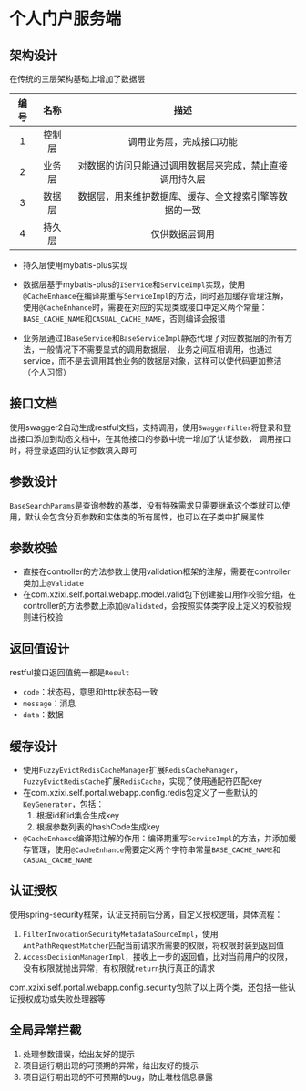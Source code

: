 # 个人门户服务端

## 架构设计

在传统的三层架构基础上增加了数据层

| 编号 | 名称 | 描述 |
| :---: | :---: | :---: |
| 1 | 控制层 | 调用业务层，完成接口功能 |
| 2 | 业务层 | 对数据的访问只能通过调用数据层来完成，禁止直接调用持久层 |
| 3 | 数据层 | 数据层，用来维护数据库、缓存、全文搜索引擎等数据的一致 |
| 4 | 持久层 | 仅供数据层调用 |

- 持久层使用mybatis-plus实现

- 数据层基于mybatis-plus的`IService`和`ServiceImpl`实现，使用`@CacheEnhance`在编译期重写`ServiceImpl`的方法，同时追加缓存管理注解，
使用`@CacheEnhance`时，需要在对应的实现类或接口中定义两个常量：`BASE_CACHE_NAME`和`CASUAL_CACHE_NAME`，否则编译会报错

- 业务层通过`IBaseService`和`BaseServiceImpl`静态代理了对应数据层的所有方法，一般情况下不需要显式的调用数据层，
业务之间互相调用，也通过service，而不是去调用其他业务的数据层对象，这样可以使代码更加整洁（个人习惯）

## 接口文档

使用swagger2自动生成restful文档，支持调用，使用`SwaggerFilter`将登录和登出接口添加到动态文档中，在其他接口的参数中统一增加了认证参数，
调用接口时，将登录返回的认证参数填入即可

## 参数设计

`BaseSearchParams`是查询参数的基类，没有特殊需求只需要继承这个类就可以使用，默认会包含分页参数和实体类的所有属性，也可以在子类中扩展属性

## 参数校验

- 直接在controller的方法参数上使用validation框架的注解，需要在controller类加上`@Validate`
- 在com.xzixi.self.portal.webapp.model.valid包下创建接口用作校验分组，在controller的方法参数上添加`@Validated`，会按照实体类字段上定义的校验规则进行校验

## 返回值设计

restful接口返回值统一都是`Result`

- `code`：状态码，意思和http状态码一致
- `message`：消息
- `data`：数据

## 缓存设计

- 使用`FuzzyEvictRedisCacheManager`扩展`RedisCacheManager`，`FuzzyEvictRedisCache`扩展`RedisCache`，实现了使用通配符匹配key
- 在com.xzixi.self.portal.webapp.config.redis包定义了一些默认的`KeyGenerator`，包括：
    1. 根据id和id集合生成key
    2. 根据参数列表的hashCode生成key
- `@CacheEnhance`编译期注解的作用：编译期重写`ServiceImpl`的方法，并添加缓存管理，使用`@CacheEnhance`需要定义两个字符串常量`BASE_CACHE_NAME`和`CASUAL_CACHE_NAME`

## 认证授权

使用spring-security框架，认证支持前后分离，自定义授权逻辑，具体流程：

1. `FilterInvocationSecurityMetadataSourceImpl`，使用`AntPathRequestMatcher`匹配当前请求所需要的权限，将权限封装到返回值
2. `AccessDecisionManagerImpl`，接收上一步的返回值，比对当前用户的权限，没有权限就抛出异常，有权限就`return`执行真正的请求

com.xzixi.self.portal.webapp.config.security包除了以上两个类，还包括一些认证授权成功或失败处理器等

## 全局异常拦截

1. 处理参数错误，给出友好的提示
2. 项目运行期出现的可预期的异常，给出友好的提示
3. 项目运行期出现的不可预期的bug，防止堆栈信息暴露
